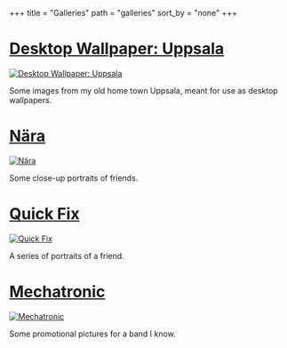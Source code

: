 +++
title = "Galleries"
path = "galleries"
sort_by = "none"
+++

# [Desktop Wallpaper: Uppsala](@/galleries/desktop-wallpaper-uppsala/index.md)

[![Desktop Wallpaper: Uppsala](desktop-wallpaper-uppsala-thumbnail.jpeg)](@/galleries/desktop-wallpaper-uppsala/index.md)

Some images from my old home town Uppsala, meant for use as desktop wallpapers.

# [Nära](@/galleries/nara/index.md)

[![Nära](nara-thumbnail.jpeg)](@/galleries/nara/index.md)

Some close-up portraits of friends.

# [Quick Fix](@/galleries/quick-fix/index.md)

[![Quick Fix](quick-fix-thumbnail.jpeg)](@/galleries/quick-fix/index.md)

A series of portraits of a friend.

# [Mechatronic](@/galleries/mechatronic/index.md)

[![Mechatronic](mechatronic-thumbnail.jpeg)](@/galleries/mechatronic/index.md)

Some promotional pictures for a band I know.
